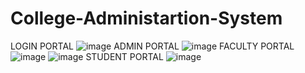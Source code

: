 # College-Administartion-System
LOGIN PORTAL
![image](https://user-images.githubusercontent.com/60057118/173636114-48377d11-213e-4069-9da6-edfced3f3a93.png)
ADMIN PORTAL
![image](https://user-images.githubusercontent.com/60057118/173636218-41d2b5a0-5391-4d55-9cec-f69a53187545.png)
FACULTY PORTAL
![image](https://user-images.githubusercontent.com/60057118/173636277-d186b76d-f966-4d1b-83f4-8d894d73e17c.png)
![image](https://user-images.githubusercontent.com/60057118/173636317-b2b6d174-c20b-4a62-9747-723a4db535bc.png)
STUDENT PORTAL
![image](https://user-images.githubusercontent.com/60057118/173636383-3951593b-96e5-4029-83b6-5a14cc169a2a.png)
